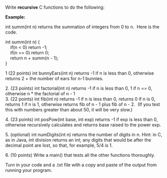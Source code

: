 <div class="description user_content enhanced" data-resource-type="assignment.body" data-resource-id="1746373"><p>Write <strong>recursive</strong> C functions to do the following:</p>
<p><strong>Example:</strong></p>
<p>int summ(int n) returns the summation of integers from 0 to n.&nbsp; Here is the code.</p>
<p>int summ(int n) {<br>&nbsp; &nbsp; if(n &lt; 0) return -1;<br>&nbsp; &nbsp; if(n == 0) return 0;<br>&nbsp; &nbsp; return n + summ(n - 1);<br>}</p>
<p>1 (22 points) int bunnyEars(int n) returns -1 if n is less than 0, otherwise returns 2 + the number of ears for n-1 bunnies.</p>
<p>2. (23 points) int factorial(int n) returns -1 if n is less than 0, 1 if n == 0, otherwise n * the factorial of n - 1<br>3. (22 points) int fib(int n) returns -1 if n is less than 0, returns 0 if n is 0, returns 1 if n is 1, otherwise returns fib of n - 1 plus fib of n - 2.&nbsp; (If you test this with numbers greater than about 50, it will be very slow.)</p>
<p>4. (23 points) int posPow(int base, int exp) returns -1 if exp is less than 0, otherwise recursively calculates and returns base raised to the power exp.</p>
<p>5. (optional) int numDigits(int n) returns the number of digits in n. Hint: in C, as in Java, int division returns an int; any digits that would be after the decimal point are lost, so that, for example, 5/4 is 1.</p>
<p>6. (10 points) Write a main() that tests all the other functions thoroughly.</p>
<p>Turn in your code and a .txt file with a copy and paste of the output from running your program.</p>
<p>&nbsp;</p></div>